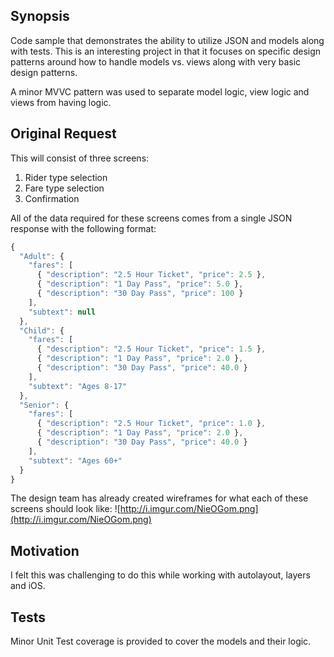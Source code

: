 ## Synopsis

Code sample that demonstrates the ability to utilize JSON and models along with tests. This is an interesting project in that it focuses on specific design patterns around how to handle models vs. views along with very basic design patterns.

A minor MVVC pattern was used to separate model logic, view logic and views from having logic. 

## Original Request

This will consist of three screens:

1. Rider type selection
2. Fare type selection
3. Confirmation

All of the data required for these screens comes from a single JSON response with the following format:


```javascript
{
  "Adult": {
    "fares": [
      { "description": "2.5 Hour Ticket", "price": 2.5 },
      { "description": "1 Day Pass", "price": 5.0 },
      { "description": "30 Day Pass", "price": 100 }
    ],
    "subtext": null
  },
  "Child": {
    "fares": [
      { "description": "2.5 Hour Ticket", "price": 1.5 },
      { "description": "1 Day Pass", "price": 2.0 },
      { "description": "30 Day Pass", "price": 40.0 }
    ],
    "subtext": "Ages 8-17"
  },
  "Senior": {
    "fares": [
      { "description": "2.5 Hour Ticket", "price": 1.0 },
      { "description": "1 Day Pass", "price": 2.0 },
      { "description": "30 Day Pass", "price": 40.0 }
    ],
    "subtext": "Ages 60+"
  }
}
```

The design team has already created wireframes for what each of these screens should look like:
![http://i.imgur.com/NieOGom.png](http://i.imgur.com/NieOGom.png)

## Motivation

I felt this was challenging to do this while working with autolayout, layers and iOS. 

## Tests

Minor Unit Test coverage is provided to cover the models and their logic.
